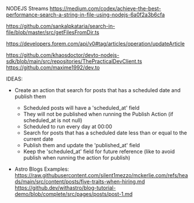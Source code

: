 NODEJS Streams
<https://medium.com/codex/achieve-the-best-performance-search-a-string-in-file-using-nodejs-6a0f2a3b6cfa>

<https://github.com/sankalpkataria/search-in-file/blob/master/src/getFilesFromDir.ts>

<https://developers.forem.com/api/v0#tag/articles/operation/updateArticle>

<https://github.com/khaosdoctor/devto-nodejs-sdk/blob/main/src/repositories/ThePracticalDevClient.ts>
<https://github.com/maxime1992/dev.to>

IDEAS:

- Create an action that search for posts that has a scheduled date and publish them
  - Scheduled posts will have a 'scheduled_at' field
  - They will not be published when running the Publish Action (if scheduled_at is not null)
  - Scheduled to run every day at 00:00
  - Search for posts that has a scheduled date less than or equal to the current date
  - Publish them and update the 'published_at' field
  - Keep the 'scheduled_at' field for future reference (like to avoid publish when running the action for publish)

- Astro Blogs Examples:
  <https://raw.githubusercontent.com/silent1mezzo/mckerlie.com/refs/heads/main/src/content/posts/five-traits-when-hiring.md>
<https://github.dev/withastro/blog-tutorial-demo/blob/complete/src/pages/posts/post-1.md>

